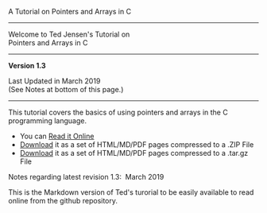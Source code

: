  A Tutorial on Pointers and Arrays in C        

* * *

Welcome to Ted Jensen's Tutorial on  
Pointers and Arrays in C


------------------------------------------------------------------

**Version 1.3**  
  
Last Updated in March 2019  
(See Notes at bottom of this page.)

* * *

This tutorial covers the basics of using pointers and arrays in the C programming language.

*   You can [Read it Online](md/pointers.md)
*   [Download](archive/v1.3.zip) it as a set of HTML/MD/PDF pages compressed to a .ZIP File
*   [Download](archive/v1.3.tar.gz) it as a set of HTML/MD/PDF pages compressed to a .tar.gz File

Notes regarding latest revision 1.3:  March 2019

This is the Markdown version of Ted's turorial to be easily available to read online from the github repository.
